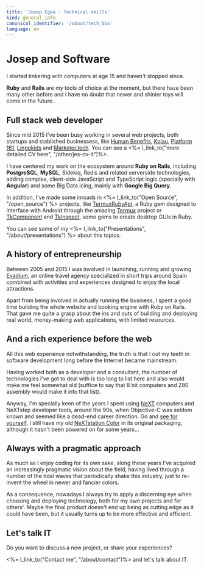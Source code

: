 ```yaml
---
title: 'Josep Egea - Technical skills'
kind: general_info
canonical_identifier: '/about/tech_bio'
language: en
---
```


# Josep and Software

I started tinkering with computers at age 15 and haven't stopped
since.

**Ruby** and **Rails** are my tools of choice at the moment, but there
have been many other before and I have no doubt that newer and shinier
toys will come in the future.

## Full stack web developer

Since mid 2015 I've been busy working in several web projects, both
startups and stablished businessess, like [Human
Benefits](https://www.humanbenefits.com/),
[Kolau](https://www.kolau.com/), [Platform
161](https://platform161.com/), [Lingokids](https://lingokids.com/)
and [Marketer.tech](https://marketer.tech/). You can see a <%=
l_link_to("more detailed CV here", "/other/jes-cv-it")%>.

I have centered my work on the ecosystem around **Ruby on Rails**,
including **PostgreSQL**, **MySQL**, Sidekiq, Redis and related
serverside technologies, adding complex, client-side JavaScript and
TypeScript logic (specially with **Angular**) and some Big Data icing,
mainly with **Google Big Query**.

In addition, I've made some inroads in <%= l_link_to("Open Source",
"/open_source") %> projects, like
[TermuxRubyApi](https://github.com/josepegea/termux_ruby_api), a
Ruby gem designed to interface with Android through the amazing
[Termux](https://termux.com/) project or
[TkComponent](https://github.com/josepegea/tk_component) and
[TkInspect](https://github.com/josepegea/tk_inspect), some gems to
create desktop GUIs in Ruby.

You can see some of my <%= l_link_to("Presentations",
"/about/presentations") %> about this topics.

## A history of entrepreneurship

Between 2005 and 2015 I was involved in launching, running and growing
[Evadium](http://www.evadium.com), an online travel agency specialized
in short trips around Spain combined with activities and experiences
designed to enjoy the local attractions.

Apart from being involved in actually running the business, I spent a
good time building the whole website and booking engine with Ruby on
Rails. That gave me quite a grasp about the ins and outs of building
and deploying real world, money-making web applications, with limited
resources.


## And a rich experience before the web

All this web experience notwithstanding, the truth is that I cut my
teeth in software development long before the Internet became
mainstream.

Having worked both as a developer and a consultant, the number of
technologies I've got to deal with is too long to list here and also
would make me feel somewhat old (suffice to say that 8 bit computers
and Z80 assembly would make it into that list).

Anyway, I'm specially keen of the years I spent using
[NeXT](https://en.wikipedia.org/wiki/NeXT) computers and NeXTstep
developer tools, around the 90s, when Objective-C was seldom known and
seemed like a dead-end career direction. Go and [see for
yourself](http://markmail.org/message/cvov2pbnnirinp23). I still have
my old [NeXTstation Color](https://en.wikipedia.org/wiki/NeXTstation)
in its original packaging, although it hasn't been powered on for some
years...

## Always with a pragmatic approach

As much as I enjoy coding for its own sake, along these years I've
acquired an increasingly pragmatic vision about the field, having
lived through a number of the tidal waves that periodically shake this
industry, just to re-invent the wheel in newer and fancier colors.

As a consequence, nowadays I always try to apply a discerning eye when
choosing and deploying technology, both for my own projects and for
others'. Maybe the final product doesn't end up being as cutting edge
as it could have been, but it usually turns up to be more effective
and efficient.

## Let's talk IT

Do you want to discuss a new project, or share your experiences?

<%= l_link_to("Contact me", "/about/contact")%> and let's talk about
IT.
